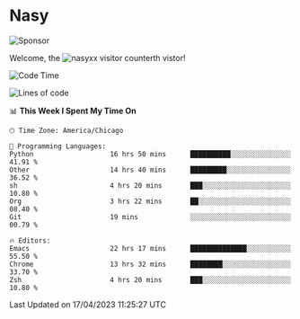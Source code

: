 # Nasy

<!--
<p align="center">
<img height="200" src="https://github-readme-stats.vercel.app/api?username=nasyxx&count_private=true&show_icons=true&theme=dracula&include_all_commits=true"/>
<img height="200" src="https://github-readme-stats.vercel.app/api/top-langs/?username=nasyxx&theme=dracula&hide=html,jupyter+notebook&count_private=true&show_icons=true"/>
</p>

  
----------------
-->

![Sponsor](https://img.shields.io/static/v1.svg?label=Sponsor&message=%E2%9D%A4&logo=GitHub&style=flat&color=pink)
 
Welcome, the ![nasyxx visitor counter](https://count.getloli.com/get/@nasyxx?theme=rule34)th vistor!
 
<!--START_SECTION:waka-->
![Code Time](http://img.shields.io/badge/Code%20Time-3%2C413%20hrs%2017%20mins-blue)

![Lines of code](https://img.shields.io/badge/From%20Hello%20World%20I%27ve%20Written-6.2%20million%20lines%20of%20code-blue)

📊 **This Week I Spent My Time On** 

```text
🕑︎ Time Zone: America/Chicago

💬 Programming Languages: 
Python                   16 hrs 50 mins      ██████████░░░░░░░░░░░░░░░   41.91 % 
Other                    14 hrs 40 mins      █████████░░░░░░░░░░░░░░░░   36.52 % 
sh                       4 hrs 20 mins       ███░░░░░░░░░░░░░░░░░░░░░░   10.80 % 
Org                      3 hrs 22 mins       ██░░░░░░░░░░░░░░░░░░░░░░░   08.40 % 
Git                      19 mins             ░░░░░░░░░░░░░░░░░░░░░░░░░   00.79 % 

🔥 Editors: 
Emacs                    22 hrs 17 mins      ██████████████░░░░░░░░░░░   55.50 % 
Chrome                   13 hrs 32 mins      ████████░░░░░░░░░░░░░░░░░   33.70 % 
Zsh                      4 hrs 20 mins       ███░░░░░░░░░░░░░░░░░░░░░░   10.80 % 
```


 Last Updated on 17/04/2023 11:25:27 UTC
<!--END_SECTION:waka-->

<!-- ![visitors](https://visitor-badge.laobi.icu/badge?page_id=nasyxx.nasyxx) -->
